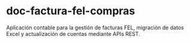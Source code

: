 # doc-factura-fel-compras
Aplicación contable para la gestión de facturas FEL, migración de datos Excel y actualización de cuentas mediante APIs REST.
